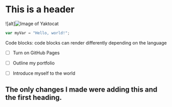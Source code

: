 # This is a header

![alt]![Image of Yaktocat](https://octodex.github.com/images/yaktocat.png)

``` javascript
var myVar = "Hello, world!";
```
 Code blocks: code blocks can render differently depending on the language

- [ ] Turn on GitHub Pages
- [ ] Outline my portfolio
- [ ] Introduce myself to the world
















## The only changes I made were adding this and the first heading.






